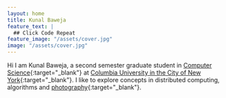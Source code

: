 ```yaml
---
layout: home
title: Kunal Baweja
feature_text: |
  ## Click Code Repeat
feature_image: "/assets/cover.jpg"
image: "/assets/cover.jpg"
---
```

Hi I am Kunal Baweja, a second semester graduate student in [Computer Science](http://www.cs.columbia.edu/){:target="_blank"} at [Columbia University in the City of New York](http://www.columbia.edu/){:target="_blank"}. I like to explore concepts in distributed computing, algorithms and [photography](https://www.flickr.com/photos/bawejakunal/){:target="_blank"}.